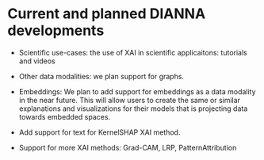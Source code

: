 # Current and planned DIANNA developments

- Scientific use-cases: the use of XAI in scientific applicaitons: tutorials and videos

- Other data modalities: we plan support for graphs.

- Embeddings: We plan to add support for embeddings as a data modality in the near future. This will allow users to create the same or similar explanations and visualizations for their models that is projecting data towards embedded spaces. 

- Add support for text for KernelSHAP XAI method.

- Support for more XAI methods: Grad-CAM, LRP, PatternAttribution

